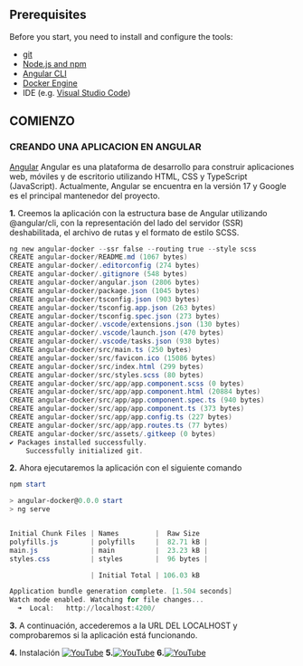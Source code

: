 ## Prerequisites


Before you start, you need to install and configure the tools:

* [git](https://git-scm.com/)
* [Node.js and npm](https://nodejs.org/)
* [Angular CLI](https://angular.io/cli)
* [Docker Engine](https://docs.docker.com/engine/install/)
* IDE (e.g. [Visual Studio Code](https://code.visualstudio.com/))
  

## COMIENZO


### CREANDO UNA APLICACION EN ANGULAR


[Angular](https://angular.io/) Angular es una plataforma de desarrollo para construir aplicaciones web, móviles y de escritorio utilizando HTML, CSS y TypeScript (JavaScript). Actualmente, Angular se encuentra en la versión 17 y Google es el principal mantenedor del proyecto.

**1.** Creemos la aplicación con la estructura base de Angular utilizando @angular/cli, con la representación del lado del servidor (SSR) deshabilitada, el archivo de rutas y el formato de estilo SCSS.

```powershell
ng new angular-docker --ssr false --routing true --style scss
CREATE angular-docker/README.md (1067 bytes)
CREATE angular-docker/.editorconfig (274 bytes)
CREATE angular-docker/.gitignore (548 bytes)
CREATE angular-docker/angular.json (2806 bytes)
CREATE angular-docker/package.json (1045 bytes)
CREATE angular-docker/tsconfig.json (903 bytes)
CREATE angular-docker/tsconfig.app.json (263 bytes)
CREATE angular-docker/tsconfig.spec.json (273 bytes)
CREATE angular-docker/.vscode/extensions.json (130 bytes)
CREATE angular-docker/.vscode/launch.json (470 bytes)
CREATE angular-docker/.vscode/tasks.json (938 bytes)
CREATE angular-docker/src/main.ts (250 bytes)
CREATE angular-docker/src/favicon.ico (15086 bytes)
CREATE angular-docker/src/index.html (299 bytes)
CREATE angular-docker/src/styles.scss (80 bytes)
CREATE angular-docker/src/app/app.component.scss (0 bytes)
CREATE angular-docker/src/app/app.component.html (20884 bytes)
CREATE angular-docker/src/app/app.component.spec.ts (940 bytes)
CREATE angular-docker/src/app/app.component.ts (373 bytes)
CREATE angular-docker/src/app/app.config.ts (227 bytes)
CREATE angular-docker/src/app/app.routes.ts (77 bytes)
CREATE angular-docker/src/assets/.gitkeep (0 bytes)
✔ Packages installed successfully.
    Successfully initialized git.
```

**2.** Ahora ejecutaremos la aplicación con el siguiente comando

```powershell
npm start

> angular-docker@0.0.0 start
> ng serve


Initial Chunk Files | Names         |  Raw Size
polyfills.js        | polyfills     |  82.71 kB | 
main.js             | main          |  23.23 kB | 
styles.css          | styles        |  96 bytes | 

                    | Initial Total | 106.03 kB

Application bundle generation complete. [1.504 seconds]
Watch mode enabled. Watching for file changes...
  ➜  Local:   http://localhost:4200/
```

**3.** A continuación, accederemos a la URL DEL LOCALHOST y comprobaremos si la aplicación está funcionando.

**4.** Instalación [![YouTube](https://img.shields.io/badge/YouTube_Music-FF0000?style=for-the-badge&logo=youtube-music&logoColor=white)](https://youtu.be/CgND0FEzmWI?si=oiqRNJEnTZU68PDp)
**5.**[![YouTube](https://img.shields.io/badge/YouTube_Music-FF0000?style=for-the-badge&logo=youtube-music&logoColor=white)](https://youtu.be/GsnhSTATwOU?si=GebBTXsrWoHtObls)
**6.**[![YouTube](https://img.shields.io/badge/YouTube_Music-FF0000?style=for-the-badge&logo=youtube-music&logoColor=white)](https://youtu.be/K71m7H_P7XE?si=YSbn_2Wn4l_2GjUc)


